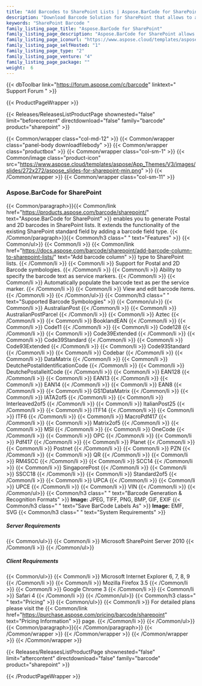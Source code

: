 ```yaml
---
title: "Add Barcodes to SharePoint Lists | Aspose.BarCode for SharePoint"
description: "Download Barcode Solution for SharePoint that allows to add a large number of linear, 2D and postal barcode symbols to Microsoft SharePoint Foundation 2010 and Microsoft Office SharePoint Server 2010 (MOSS) lists. "
keywords: "SharePoint Barcode "
family_listing_page_title: "Aspose.BarCode for SharePoint"
family_listing_page_description: "Aspose.BarCode for SharePoint allows to add a large number of linear, 2D and postal barcode symbols to Microsoft SharePoint Foundation 2010 and Microsoft Office SharePoint Server 2010 (MOSS) lists. You may add barcodes to any list by specifying code text and symbology."
family_listing_page_iconurl: "https://www.aspose.cloud/templates/aspose/App_Themes/V3/images/barcode/272x272/aspose_barcode-for-sharepoint-min.png"
family_listing_page_selfHosted: "1"
family_listing_page_type: "2"
family_listing_page_venture: "4"
family_listing_page_package: ""
weight:  6
---
```


{{< dbToolbar link="https://forum.aspose.com/c/barcode" linktext=" Support Forum " >}}


{{< ProductPageWrapper >}}

<!-- ReleasesListProductPage-->
   {{< Releases/ReleasesListProductPage shownested="false"  limit="beforecontent" directdownload="false" family="barcode" product="sharepoint" >}}
<!-- /ReleasesListProductPage-->

<!-- ProductPageContent-->
{{< Common/wrapper class="col-md-12" >}}
    {{< Common/wrapper class="panel-body downloadfilebody" >}}
        {{< Common/wrapper class="productbox" >}}
            {{< Common/wrapper class="col-sm-1" >}}
                {{< Common/image class="product-icon" src="https://www.aspose.cloud/templates/aspose/App_Themes/V3/images/slides/272x272/aspose_slides-for-sharepoint-min.png"  >}}
            {{< /Common/wrapper >}}
            {{< Common/wrapper class="col-sm-11" >}}
                <h3 class="product-title">Aspose.BarCode for SharePoint</h3>
                {{< Common/paragraph>}}{{< Common/link href="https://products.aspose.com/barcode/sharepoint/" text="Aspose.BarCode for SharePoint"  >}} enables
                    you to generate
                    Postal and 2D barcodes in SharePoint lists. It extends the functionality of the existing SharePoint
                    standard field by
                    adding a barcode field type.
                    {{< /Common/paragraph>}}{{< Common/h3 class=" " text="Features"  >}}
                     {{< Common/ul>}} 
                           {{< Common/li >}} {{< Common/link href="https://docs.aspose.com/barcode/sharepoint/add-barcode-column-to-sharepoint-lists/" text="Add barcode column"  >}} type to SharePoint lists. {{< /Common/li >}}
                           {{< Common/li >}} Support for Postal and 2D Barcode symbologies. {{< /Common/li >}}
                           {{< Common/li >}} Ability to specify the barcode text as service markers. {{< /Common/li >}}
                           {{< Common/li >}} Automatically populate the barcode text as per the service marker. {{< /Common/li >}}
                           {{< Common/li >}} View and edit barcode items. {{< /Common/li >}}
                     {{< /Common/ul>}}
                    {{< Common/h3 class=" " text="Supported Barcode Symbologies"  >}}
                     {{< Common/ul>}} 
                           {{< Common/li >}} AustralianPost {{< /Common/li >}}
                           {{< Common/li >}} AustralianPostParcel {{< /Common/li >}}
                           {{< Common/li >}} Aztec {{< /Common/li >}}
                           {{< Common/li >}} BooklandEAN {{< /Common/li >}}
                           {{< Common/li >}} Code11 {{< /Common/li >}}
                           {{< Common/li >}} Code128 {{< /Common/li >}}
                           {{< Common/li >}} Code39Extended {{< /Common/li >}}
                           {{< Common/li >}} Code39Standard {{< /Common/li >}}
                           {{< Common/li >}} Code93Extended {{< /Common/li >}}
                           {{< Common/li >}} Code93Standard {{< /Common/li >}}
                           {{< Common/li >}} Codebar {{< /Common/li >}}
                           {{< Common/li >}} DataMatrix {{< /Common/li >}}
                           {{< Common/li >}} DeutchePostalIdentificationCode {{< /Common/li >}}
                           {{< Common/li >}} DeutchePostalleitCode {{< /Common/li >}}
                           {{< Common/li >}} EAN128 {{< /Common/li >}}
                           {{< Common/li >}} EAN13 {{< /Common/li >}}
                           {{< Common/li >}} EAN14 {{< /Common/li >}}
                           {{< Common/li >}} EAN8 {{< /Common/li >}}
                           {{< Common/li >}} GS1DataMatrix {{< /Common/li >}}
                           {{< Common/li >}} IATA2of5 {{< /Common/li >}}
                           {{< Common/li >}} Interleaved2of5 {{< /Common/li >}}
                           {{< Common/li >}} ItalianPost25 {{< /Common/li >}}
                           {{< Common/li >}} ITF14 {{< /Common/li >}}
                           {{< Common/li >}} ITF6 {{< /Common/li >}}
                           {{< Common/li >}} MacroPdf417 {{< /Common/li >}}
                           {{< Common/li >}} Matrix2of5 {{< /Common/li >}}
                           {{< Common/li >}} MSI {{< /Common/li >}}
                           {{< Common/li >}} OneCode {{< /Common/li >}}
                           {{< Common/li >}} OPC {{< /Common/li >}}
                           {{< Common/li >}} Pdf417 {{< /Common/li >}}
                           {{< Common/li >}} Planet {{< /Common/li >}}
                           {{< Common/li >}} Postnet {{< /Common/li >}}
                           {{< Common/li >}} PZN {{< /Common/li >}}
                           {{< Common/li >}} QR {{< /Common/li >}}
                           {{< Common/li >}} RM4SCC {{< /Common/li >}}
                           {{< Common/li >}} SCC14 {{< /Common/li >}}
                           {{< Common/li >}} SingaporePost {{< /Common/li >}}
                           {{< Common/li >}} SSCC18 {{< /Common/li >}}
                           {{< Common/li >}} Standard2of5 {{< /Common/li >}}
                           {{< Common/li >}} UPCA {{< /Common/li >}}
                           {{< Common/li >}} UPCE {{< /Common/li >}}
                           {{< Common/li >}} VIN {{< /Common/li >}}
                     {{< /Common/ul>}}
                    {{< Common/h3 class=" " text="Barcode Generation &amp; Recognition Formats"  >}}
                    <strong>Image:</strong> JPEG, TIFF, PNG, BMP, GIF, EXIF
                    {{< Common/h3 class=" " text="Save BarCode Labels As"  >}}
                    <strong>Image:</strong> EMF, SVG
                    {{< Common/h3 class=" " text="System Requirements"  >}}
                    <h5 id="server-requirements">Server Requirements</h5>
                     {{< Common/ul>}} 
                           {{< Common/li >}} Microsoft SharePoint Server 2010 {{< /Common/li >}}
                     {{< /Common/ul>}}
                    <h5 id="client-requirements">Client Requirements</h5>
                     {{< Common/ul>}} 
                           {{< Common/li >}} Microsoft Internet Explorer 6, 7, 8, 9 {{< /Common/li >}}
                           {{< Common/li >}} Mozilla Firefox 3.5 {{< /Common/li >}}
                           {{< Common/li >}} Google Chrome 3 {{< /Common/li >}}
                           {{< Common/li >}} Safari 4 {{< /Common/li >}}
                     {{< /Common/ul>}}
                    {{< Common/h3 class=" " text="Pricing"  >}}
                     {{< Common/ul>}} 
                           {{< Common/li >}} For detailed plans please visit the {{< Common/link href="https://purchase.aspose.com/pricing/barcode/sharepoint" text="Pricing Information"  >}} page. {{< /Common/li >}}
                     {{< /Common/ul>}}
                {{< Common/paragraph>}}{{< /Common/paragraph>}}
            {{< /Common/wrapper >}}
        {{< /Common/wrapper >}}
    {{< /Common/wrapper >}}
{{< /Common/wrapper >}}

<!-- /ProductPageContent-->



<!-- ReleasesListProductPage-->
   {{< Releases/ReleasesListProductPage shownested="false"  limit="aftercontent" directdownload="false" family="barcode" product="sharepoint" >}}
<!-- /ReleasesListProductPage-->

{{< /ProductPageWrapper >}}

